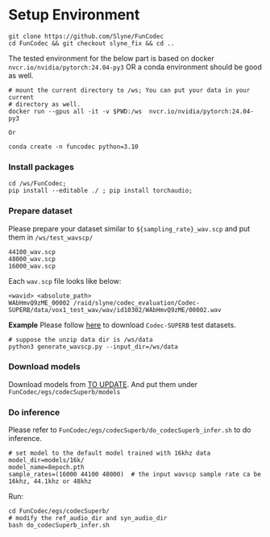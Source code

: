 # Setup Environment

```
git clone https://github.com/Slyne/FunCodec
cd FunCodec && git checkout slyne_fix && cd ..
```

The tested environment for the below part is based on docker `nvcr.io/nvidia/pytorch:24.04-py3` OR a conda environment should be good as well.

```
# mount the current directory to /ws; You can put your data in your current
# directory as well.
docker run --gpus all -it -v $PWD:/ws  nvcr.io/nvidia/pytorch:24.04-py3

Or

conda create -n funcodec python=3.10
```
### Install packages
```
cd /ws/FunCodec;
pip install --editable ./ ; pip install torchaudio; 
```

### Prepare dataset
Please prepare your dataset similar to `${sampling_rate}_wav.scp` and put them in `/ws/test_wavscp/`
```
44100_wav.scp
48000_wav.scp
16000_wav.scp
```

Each `wav.scp` file looks like below:
```
<wavid> <absolute_path>
WAbHmvQ9zME_00002 /raid/slyne/codec_evaluation/Codec-SUPERB/data/vox1_test_wav/wav/id10302/WAbHmvQ9zME/00002.wav
```

**Example**
Please follow [here](https://github.com/voidful/Codec-SUPERB/tree/SLT_Challenge?tab=readme-ov-file#2-data-download) to download `Codec-SUPERB` test datasets.

```
# suppose the unzip data dir is /ws/data
python3 generate_wavscp.py --input_dir=/ws/data
```

### Download models

Download models from [TO UPDATE](xxxx). And put them under `FunCodec/egs/codecSuperb/models`


### Do inference
Please refer to `FunCodec/egs/codecSuperb/do_codecSuperb_infer.sh` to do inference.


```
# set model to the default model trained with 16khz data
model_dir=models/16k/
model_name=8epoch.pth
sample_rates=(16000 44100 48000)  # the input wavscp sample rate ca be 16khz, 44.1khz or 48khz

```

Run:
```
cd FunCodec/egs/codecSuperb/
# modify the ref_audio_dir and syn_audio_dir
bash do_codecSuperb_infer.sh
```

